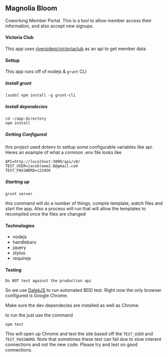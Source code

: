 ## Magnolia Bloom

Coworking Member Portal. This is a tool to allow member access their information, and also accept new signups.

#### Victoria Club

This app uses [riversideio/victoriaclub](https://github.com/riversideio/victoria-club) as an api to get member data

#### Settup

This app runs off of nodejs &  `grunt` CLI 

##### Install grunt

```
[sudo] npm install -g grunt-cli
```

##### Install dependecies

```
cd ~/app-directory
npm install
```

##### Getting Configured

this project used dotenv to settup some configurable variables like api. Heres an example of what a common .env file looks like 

```
API=http://localhost:3000/api/v0/
TEST_USER=jacoblowe2.0@gmail.com
TEST_PASSWORD=123456
```

##### Starting up

```
grunt server
```

this command will do a number of things, compile template, watch files and start the app. Also a process will run that will allow the templates to recompiled once the files are changed

#### Technologies
- nodejs
- handlebars
- jquery
- stylus
- requirejs

#### Testing

`Do NOT test against the production api`

So we use [DalekJS](http://dalekjs.com/index.html) to run automated BDD test. Right now the only browser configured is Google Chrome.

Make sure the dev dependecies are installed as well as Chrome.

to run the just use the command

```
npm test
```

This will open up Chrome and test the site based off the `TEST_USER` and `TEST_PASSWORD`. Note that sometimes these test can fail due to slow interent connections and not the new code. Please try and test on good connections.
